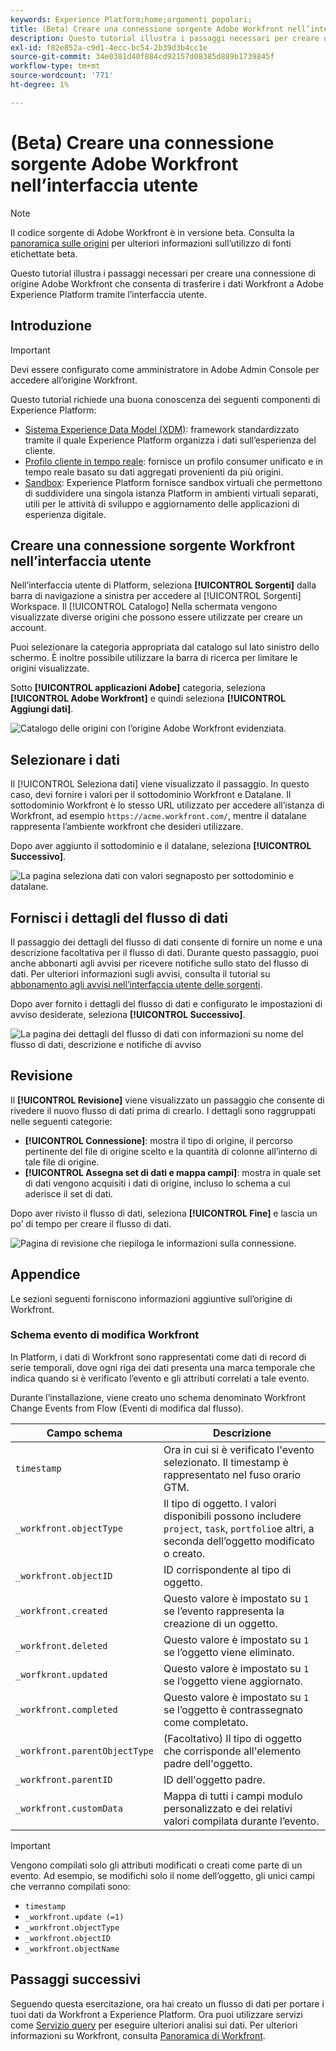```yaml
---
keywords: Experience Platform;home;argomenti popolari;
title: (Beta) Creare una connessione sorgente Adobe Workfront nell’interfaccia utente
description: Questo tutorial illustra i passaggi necessari per creare una connessione di origine Adobe Workfront che consenta di trasferire i dati Workfront a Adobe Experience Platform tramite l’interfaccia utente.
exl-id: f82e852a-c9d1-4ecc-bc54-2b39d3b4cc1e
source-git-commit: 34e0381d40f884cd92157d08385d889b1739845f
workflow-type: tm+mt
source-wordcount: '771'
ht-degree: 1%

---
```


# (Beta) Creare una connessione sorgente Adobe Workfront nell’interfaccia utente

>[!NOTE]
>
>Il codice sorgente di Adobe Workfront è in versione beta. Consulta la [panoramica sulle origini](../../../../home.md#terms-and-conditions) per ulteriori informazioni sull’utilizzo di fonti etichettate beta.

Questo tutorial illustra i passaggi necessari per creare una connessione di origine Adobe Workfront che consenta di trasferire i dati Workfront a Adobe Experience Platform tramite l’interfaccia utente.

## Introduzione

>[!IMPORTANT]
>
>Devi essere configurato come amministratore in Adobe Admin Console per accedere all’origine Workfront.

Questo tutorial richiede una buona conoscenza dei seguenti componenti di Experience Platform:

* [Sistema Experience Data Model (XDM)](../../../../../xdm/home.md): framework standardizzato tramite il quale Experience Platform organizza i dati sull’esperienza del cliente.
* [Profilo cliente in tempo reale](../../../../../profile/home.md): fornisce un profilo consumer unificato e in tempo reale basato su dati aggregati provenienti da più origini.
* [Sandbox](../../../../../sandboxes/home.md): Experience Platform fornisce sandbox virtuali che permettono di suddividere una singola istanza Platform in ambienti virtuali separati, utili per le attività di sviluppo e aggiornamento delle applicazioni di esperienza digitale.

## Creare una connessione sorgente Workfront nell’interfaccia utente

Nell’interfaccia utente di Platform, seleziona **[!UICONTROL Sorgenti]** dalla barra di navigazione a sinistra per accedere al [!UICONTROL Sorgenti] Workspace. Il [!UICONTROL Catalogo] Nella schermata vengono visualizzate diverse origini che possono essere utilizzate per creare un account.

Puoi selezionare la categoria appropriata dal catalogo sul lato sinistro dello schermo. È inoltre possibile utilizzare la barra di ricerca per limitare le origini visualizzate.

Sotto **[!UICONTROL applicazioni Adobe]** categoria, seleziona **[!UICONTROL Adobe Workfront]** e quindi seleziona **[!UICONTROL Aggiungi dati]**.

![Catalogo delle origini con l’origine Adobe Workfront evidenziata.](../../../../images/tutorials/create/workfront/catalog.png)

## Selezionare i dati

Il [!UICONTROL Seleziona dati] viene visualizzato il passaggio. In questo caso, devi fornire i valori per il sottodominio Workfront e Datalane. Il sottodominio Workfront è lo stesso URL utilizzato per accedere all’istanza di Workfront, ad esempio `https://acme.workfront.com/`, mentre il datalane rappresenta l’ambiente workfront che desideri utilizzare.

Dopo aver aggiunto il sottodominio e il datalane, seleziona **[!UICONTROL Successivo]**.

![La pagina seleziona dati con valori segnaposto per sottodominio e datalane.](../../../../images/tutorials/create/workfront/select-data.png)

## Fornisci i dettagli del flusso di dati

Il passaggio dei dettagli del flusso di dati consente di fornire un nome e una descrizione facoltativa per il flusso di dati. Durante questo passaggio, puoi anche abbonarti agli avvisi per ricevere notifiche sullo stato del flusso di dati. Per ulteriori informazioni sugli avvisi, consulta il tutorial su [abbonamento agli avvisi nell’interfaccia utente delle sorgenti](../../alerts.md).

Dopo aver fornito i dettagli del flusso di dati e configurato le impostazioni di avviso desiderate, seleziona **[!UICONTROL Successivo]**.

![La pagina dei dettagli del flusso di dati con informazioni su nome del flusso di dati, descrizione e notifiche di avviso](../../../../images/tutorials/create/workfront/dataflow-detail.png)

## Revisione

Il **[!UICONTROL Revisione]** viene visualizzato un passaggio che consente di rivedere il nuovo flusso di dati prima di crearlo. I dettagli sono raggruppati nelle seguenti categorie:

* **[!UICONTROL Connessione]**: mostra il tipo di origine, il percorso pertinente del file di origine scelto e la quantità di colonne all’interno di tale file di origine.
* **[!UICONTROL Assegna set di dati e mappa campi]**: mostra in quale set di dati vengono acquisiti i dati di origine, incluso lo schema a cui aderisce il set di dati.

Dopo aver rivisto il flusso di dati, seleziona **[!UICONTROL Fine]** e lascia un po’ di tempo per creare il flusso di dati.

![Pagina di revisione che riepiloga le informazioni sulla connessione.](../../../../images/tutorials/create/workfront/review.png)

## Appendice

Le sezioni seguenti forniscono informazioni aggiuntive sull’origine di Workfront.

### Schema evento di modifica Workfront

In Platform, i dati di Workfront sono rappresentati come dati di record di serie temporali, dove ogni riga dei dati presenta una marca temporale che indica quando si è verificato l’evento e gli attributi correlati a tale evento.

Durante l’installazione, viene creato uno schema denominato Workfront Change Events from Flow (Eventi di modifica dal flusso).

| Campo schema | Descrizione |
| --- | --- |
| `timestamp` | Ora in cui si è verificato l&#39;evento selezionato. Il timestamp è rappresentato nel fuso orario GTM. |
| `_workfront.objectType` | Il tipo di oggetto. I valori disponibili possono includere `project`, `task`, `portfolio`e altri, a seconda dell’oggetto modificato o creato. |
| `_workfront.objectID` | ID corrispondente al tipo di oggetto. |
| `_workfront.created` | Questo valore è impostato su `1` se l’evento rappresenta la creazione di un oggetto. |
| `_workfront.deleted` | Questo valore è impostato su `1` se l’oggetto viene eliminato. |
| `_worfkront.updated` | Questo valore è impostato su `1` se l’oggetto viene aggiornato. |
| `_workfront.completed` | Questo valore è impostato su `1` se l’oggetto è contrassegnato come completato. |
| `_workfront.parentObjectType` | (Facoltativo) Il tipo di oggetto che corrisponde all&#39;elemento padre dell&#39;oggetto. |
| `_workfront.parentID` | ID dell&#39;oggetto padre. |
| `_workfront.customData` | Mappa di tutti i campi modulo personalizzato e dei relativi valori compilata durante l’evento. |

>[!IMPORTANT]
>
>Vengono compilati solo gli attributi modificati o creati come parte di un evento. Ad esempio, se modifichi solo il nome dell’oggetto, gli unici campi che verranno compilati sono:<ul><li>`timestamp`</li><li>`_workfront.update (=1)`</li><li>`_workfront.objectType`</li><li>`_workfront.objectID`</li><li>`_workfront.objectName`</li></ul>

## Passaggi successivi

Seguendo questa esercitazione, ora hai creato un flusso di dati per portare i tuoi dati da Workfront a Experience Platform. Ora puoi utilizzare servizi come [Servizio query](../../../../../query-service/home.md) per eseguire ulteriori analisi sui dati. Per ulteriori informazioni su Workfront, consulta [Panoramica di Workfront](../../../../connectors/adobe-applications/workfront.md).
